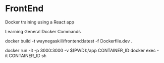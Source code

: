 # FrontEnd
Docker training using a React app

Learning General Docker Commands

docker build -t waynegaskill/frontend:latest -f Dockerfile.dev . 

docker run -it -p 3000:3000 -v $(PWD):/app CONTAINER_ID 
docker exec -it CONTAINER_ID sh
